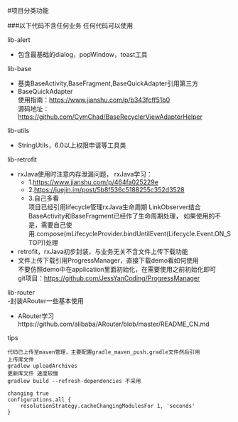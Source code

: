 #项目分类功能  

###以下代码不含任何业务 任何代码可以使用  


lib-alert   
- 包含最基础的dialog，popWindow，toast工具
    
lib-base
- 基类BaseActivity,BaseFragment,BaseQuickAdapter引用第三方
- BaseQuickAdapter  
  使用指南：https://www.jianshu.com/p/b343fcff51b0  
  源码地址：https://github.com/CymChad/BaseRecyclerViewAdapterHelper


lib-utils
- StringUtils，6.0以上权限申请等工具类
    
lib-retrofit
- rxJava使用时注意内存泄漏问题，
    rxJava学习：
     - 1.https://www.jianshu.com/p/464fa025229e
     - 2.https://juejin.im/post/5b8f536c5188255c352d3528
     - 3.自己多看  
    项目已经引用lifecycle管理rxJava生命周期 
    LinkObserver结合BaseActivity和BaseFragment已经作了生命周期处理，
   如果使用的不是，需要自己使用.compose(mLifecycleProvider.<BaseResponse>bindUntilEvent(Lifecycle.Event.ON_STOP))处理
- retrofit，rxJava初步封装，与业务无关不含文件上传下载功能
- 文件上传下载引用ProgressManager，直接下载demo看如何使用  
  不要仿照demo中在application里面初始化，在需要使用之前初始化即可  
  git项目：https://github.com/JessYanCoding/ProgressManager 
  
  
lib-router  
-封装ARouter一些基本使用
- ARouter学习https://github.com/alibaba/ARouter/blob/master/README_CN.md
 
 tips
    
    代码已上传至maven管理，主要配置gradle_maven_push.gradle文件然后引用
    上传库文件
    gradlew uploadArchives
    更新库文件 速度较慢
    gradlew build --refresh-dependencies 不采用
    
    changing true
    configurations.all {
        resolutionStrategy.cacheChangingModulesFor 1, 'seconds'
    }
